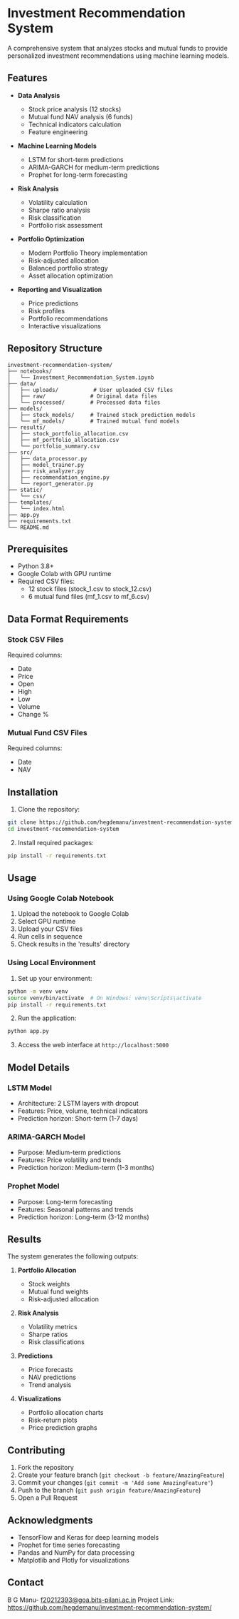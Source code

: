 # Investment Recommendation System

A comprehensive system that analyzes stocks and mutual funds to provide personalized investment recommendations using machine learning models.

## Features

- **Data Analysis**
  - Stock price analysis (12 stocks)
  - Mutual fund NAV analysis (6 funds)
  - Technical indicators calculation
  - Feature engineering

- **Machine Learning Models**
  - LSTM for short-term predictions
  - ARIMA-GARCH for medium-term predictions
  - Prophet for long-term forecasting

- **Risk Analysis**
  - Volatility calculation
  - Sharpe ratio analysis
  - Risk classification
  - Portfolio risk assessment

- **Portfolio Optimization**
  - Modern Portfolio Theory implementation
  - Risk-adjusted allocation
  - Balanced portfolio strategy
  - Asset allocation optimization

- **Reporting and Visualization**
  - Price predictions
  - Risk profiles
  - Portfolio recommendations
  - Interactive visualizations

## Repository Structure

```
investment-recommendation-system/
├── notebooks/
│   └── Investment_Recommendation_System.ipynb
├── data/
│   ├── uploads/           # User uploaded CSV files
│   ├── raw/              # Original data files
│   └── processed/        # Processed data files
├── models/
│   ├── stock_models/     # Trained stock prediction models
│   └── mf_models/        # Trained mutual fund models
├── results/
│   ├── stock_portfolio_allocation.csv
│   ├── mf_portfolio_allocation.csv
│   └── portfolio_summary.csv
├── src/
│   ├── data_processor.py
│   ├── model_trainer.py
│   ├── risk_analyzer.py
│   ├── recommendation_engine.py
│   └── report_generator.py
├── static/
│   └── css/
├── templates/
│   └── index.html
├── app.py
├── requirements.txt
└── README.md
```

## Prerequisites

- Python 3.8+
- Google Colab with GPU runtime
- Required CSV files:
  - 12 stock files (stock_1.csv to stock_12.csv)
  - 6 mutual fund files (mf_1.csv to mf_6.csv)

## Data Format Requirements

### Stock CSV Files
Required columns:
- Date
- Price
- Open
- High
- Low
- Volume
- Change %

### Mutual Fund CSV Files
Required columns:
- Date
- NAV

## Installation

1. Clone the repository:
```bash
git clone https://github.com/hegdemanu/investment-recommendation-system
cd investment-recommendation-system
```

2. Install required packages:
```bash
pip install -r requirements.txt
```

## Usage

### Using Google Colab Notebook

1. Upload the notebook to Google Colab
2. Select GPU runtime
3. Upload your CSV files
4. Run cells in sequence
5. Check results in the 'results' directory

### Using Local Environment

1. Set up your environment:
```bash
python -m venv venv
source venv/bin/activate  # On Windows: venv\Scripts\activate
pip install -r requirements.txt
```

2. Run the application:
```bash
python app.py
```

3. Access the web interface at `http://localhost:5000`

## Model Details

### LSTM Model
- Architecture: 2 LSTM layers with dropout
- Features: Price, volume, technical indicators
- Prediction horizon: Short-term (1-7 days)

### ARIMA-GARCH Model
- Purpose: Medium-term predictions
- Features: Price volatility and trends
- Prediction horizon: Medium-term (1-3 months)

### Prophet Model
- Purpose: Long-term forecasting
- Features: Seasonal patterns and trends
- Prediction horizon: Long-term (3-12 months)

## Results

The system generates the following outputs:

1. **Portfolio Allocation**
   - Stock weights
   - Mutual fund weights
   - Risk-adjusted allocation

2. **Risk Analysis**
   - Volatility metrics
   - Sharpe ratios
   - Risk classifications

3. **Predictions**
   - Price forecasts
   - NAV predictions
   - Trend analysis

4. **Visualizations**
   - Portfolio allocation charts
   - Risk-return plots
   - Price prediction graphs

## Contributing

1. Fork the repository
2. Create your feature branch (`git checkout -b feature/AmazingFeature`)
3. Commit your changes (`git commit -m 'Add some AmazingFeature'`)
4. Push to the branch (`git push origin feature/AmazingFeature`)
5. Open a Pull Request


## Acknowledgments

- TensorFlow and Keras for deep learning models
- Prophet for time series forecasting
- Pandas and NumPy for data processing
- Matplotlib and Plotly for visualizations

## Contact

B G Manu- f20212393@goa.bits-pilani.ac.in
Project Link: https://github.com/hegdemanu/investment-recommendation-system/